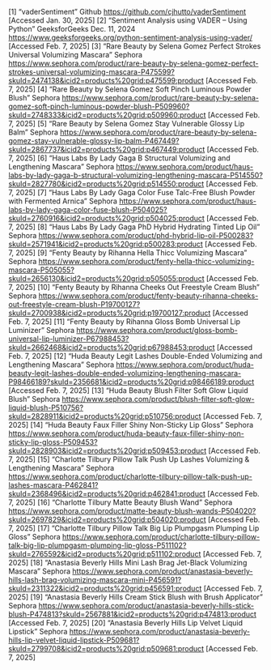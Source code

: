 [1] “vaderSentiment” Github https://github.com/cjhutto/vaderSentiment [Accessed Jan. 30, 2025]
[2] “Sentiment Analysis using VADER – Using Python” GeeksforGeeks Dec. 11, 2024 https://www.geeksforgeeks.org/python-sentiment-analysis-using-vader/ [Accessed Feb. 7, 2025]
[3] “Rare Beauty by Selena Gomez Perfect Strokes Universal Volumizing Mascara” Sephora https://www.sephora.com/product/rare-beauty-by-selena-gomez-perfect-strokes-universal-volumizing-mascara-P475599?skuId=2474138&icid2=products%20grid:p475599:product [Accessed Feb. 7, 2025]
[4]  “Rare Beauty by Selena Gomez Soft Pinch Luminous Powder Blush” Sephora https://www.sephora.com/product/rare-beauty-by-selena-gomez-soft-pinch-luminous-powder-blush-P509960?skuId=2748333&icid2=products%20grid:p509960:product [Accessed Feb. 7, 2025]
[5] “Rare Beauty by Selena Gomez Stay Vulnerable Glossy Lip Balm” Sephora 
https://www.sephora.com/product/rare-beauty-by-selena-gomez-stay-vulnerable-glossy-lip-balm-P467449?skuId=2867737&icid2=products%20grid:p467449:product [Accessed Feb. 7, 2025]
[6] “Haus Labs By Lady Gaga B Structural Volumizing and Lengthening Mascara” Sephora https://www.sephora.com/product/haus-labs-by-lady-gaga-b-structural-volumizing-lengthening-mascara-P514550?skuId=2827780&icid2=products%20grid:p514550:product [Accessed Feb. 7, 2025]
[7] “Haus Labs By Lady Gaga Color Fuse Talc-Free Blush Powder with Fermented Arnica” Sephora 
https://www.sephora.com/product/haus-labs-by-lady-gaga-color-fuse-blush-P504025?skuId=2760916&icid2=products%20grid:p504025:product [Accessed Feb. 7, 2025]
[8] “Haus Labs By Lady Gaga PhD Hybrid Hydrating Tinted Lip Oil” Sephora 
https://www.sephora.com/product/phd-hybrid-lip-oil-P500283?skuId=2571941&icid2=products%20grid:p500283:product [Accessed Feb. 7, 2025]
[9] “Fenty Beauty by Rihanna Hella Thicc Volumizing Mascara” Sephora https://www.sephora.com/product/fenty-hella-thicc-volumizing-mascara-P505055?skuId=2656130&icid2=products%20grid:p505055:product [Accessed Feb. 7, 2025]
[10] “Fenty Beauty by Rihanna Cheeks Out Freestyle Cream Blush” Sephora https://www.sephora.com/product/fenty-beauty-rihanna-cheeks-out-freestyle-cream-blush-P19700127?skuId=2700938&icid2=products%20grid:p19700127:product [Accessed Feb. 7, 2025]
[11] “Fenty Beauty by Rihanna Gloss Bomb Universal Lip Luminizer” Sephora https://www.sephora.com/product/gloss-bomb-universal-lip-luminizer-P67988453?skuId=2662468&icid2=products%20grid:p67988453:product [Accessed Feb. 7, 2025]
[12] “Huda Beauty Legit Lashes Double-Ended Volumizing and Lengthening Mascara” Sephora https://www.sephora.com/product/huda-beauty-legit-lashes-double-ended-volumizing-lengthening-mascara-P98466189?skuId=2356681&icid2=products%20grid:p98466189:product [Accessed Feb. 7, 2025]
[13] “Huda Beauty Blush Filter Soft Glow Liquid Blush” Sephora https://www.sephora.com/product/blush-filter-soft-glow-liquid-blush-P510756?skuId=2828911&icid2=products%20grid:p510756:product [Accessed Feb. 7, 2025]
[14] “Huda Beauty Faux Filler Shiny Non-Sticky Lip Gloss” Sephora https://www.sephora.com/product/huda-beauty-faux-filler-shiny-non-sticky-lip-gloss-P509453?skuId=2828903&icid2=products%20grid:p509453:product [Accessed Feb. 7, 2025]
[15] “Charlotte Tilbury Pillow Talk Push Up Lashes Volumizing & Lengthening Mascara” Sephora https://www.sephora.com/product/charlotte-tilbury-pillow-talk-push-up-lashes-mascara-P462841?skuId=2368496&icid2=products%20grid:p462841:product [Accessed Feb. 7, 2025]
[16] “Charlotte Tilbury Matte Beauty Blush Wand” Sephora https://www.sephora.com/product/matte-beauty-blush-wands-P504020?skuId=2697829&icid2=products%20grid:p504020:product [Accessed Feb. 7, 2025]
[17] “Charlotte Tilbury Pillow Talk Big Lip Plumpgasm Plumping Lip Gloss” Sephora https://www.sephora.com/product/charlotte-tilbury-pillow-talk-big-lip-plumpgasm-plumping-lip-gloss-P511102?skuId=2765592&icid2=products%20grid:p511102:product [Accessed Feb. 7, 2025]
[18] “Anastasia Beverly Hills Mini Lash Brag Jet-Black Volumizing Mascara” Sephora https://www.sephora.com/product/anastasia-beverly-hills-lash-brag-volumizing-mascara-mini-P456591?skuId=2311322&icid2=products%20grid:p456591:product [Accessed Feb. 7, 2025]
[19] “Anastasia Beverly Hills Cream Stick Blush with Brush Applicator” Sephora https://www.sephora.com/product/anastasia-beverly-hills-stick-blush-P474813?skuId=2567881&icid2=products%20grid:p474813:product [Accessed Feb. 7, 2025]
[20] “Anastasia Beverly Hills Lip Velvet Liquid Lipstick” Sephora https://www.sephora.com/product/anastasia-beverly-hills-lip-velvet-liquid-lipstick-P509681?skuId=2799708&icid2=products%20grid:p509681:product [Accessed Feb. 7, 2025]
